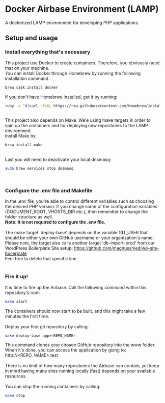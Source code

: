 # Docker Airbase Environment (LAMP)
A dockerized LAMP environment for developing PHP applications.

## Setup and usage
### Install everything that's necessary
This project use Docker to create containers. Therefore, you obviously need that on your machine.
<br>
You can install Docker through Homebrew by running the following installation command:
```bash
brew cask install docker
```
If you don't have Homebrew installed, get it by running:
```bash
ruby -e "$(curl -fsSL https://raw.githubusercontent.com/Homebrew/install/master/install)"
```
<br>
This project also depends on Make. We'e using make targets in order to spin up the containers and for deploying new repositories to the LAMP environment.
<br>
Install Make by:

```bash
brew install make
```
<br>
Last you will need to deactivate your local dnsmasq:

```bash
sudo brew services stop dnsmasq
```
<br>

### Configure the .env file and Makefile
In the .env file, you're able to control different variables such as choosing the desired PHP version. If you change some of the configuration variables (DOCUMENT_ROOT, VHOSTS_DIR etc.), then remember to change the folder structure as well.
<b><br>Note: It is not required to configure the .env file.</b>
<br><br>
The make target 'deploy-base' depends on the variable GIT_USER that should be either your own GitHub username or your organization's name.
Please note, the target also calls another target 'db-import-prod' from our WordPress Boilerplate Site setup: https://github.com/magnussmed/wp-site-boilerplate
<br>
Feel free to delete that specific line.
<br><br>

### Fire it up!
It is time to fire up the Airbase.
Call the following command within this repository's root:
```bash
make start
```
The containers should now start to be built, and this might take a few minutes the first time.
<br><br>
Deploy your first git repository by calling:
```bash
make deploy-base app=<REPO_NAME>
```
This command clones your chosen GitHub repository into the www folder. When it's done, you can access the application by going to:
http://<REPO_NAME>.test
<br><br>
There is no limit of how many repositories the Airbase can contain, yet keep in mind having many sites running locally (fast) depends on your available resources.
<br><br>
You can stop the running containers by calling:
```bash
make stop
```
